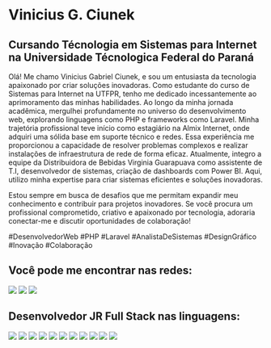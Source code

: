 # Vinicius G. Ciunek
## Cursando Técnologia em Sistemas para Internet  na Universidade Técnologica Federal do Paraná 

Olá! Me chamo Vinicius Gabriel Ciunek, e sou um entusiasta da tecnologia apaixonado por criar soluções inovadoras. Como estudante do curso de Sistemas para Internet na UTFPR, tenho me dedicado incessantemente ao aprimoramento das minhas habilidades. Ao longo da minha jornada acadêmica, mergulhei profundamente no universo do desenvolvimento web, explorando linguagens como PHP e frameworks como Laravel. Minha trajetória profissional teve início como estagiário na Almix Internet, onde adquiri uma sólida base em suporte técnico e redes. Essa experiência me proporcionou a capacidade de resolver problemas complexos e realizar instalações de infraestrutura de rede de forma eficaz. Atualmente, integro a equipe da Distribuidora de Bebidas Virginia Guarapuava como assistente de T.I, desenvolvedor de sistemas, criação de dashboards com Power BI. Aqui, utilizo minha expertise para criar sistemas eficientes e soluções inovadoras.

Estou sempre em busca de desafios que me permitam expandir meu conhecimento e contribuir para projetos inovadores. Se você procura um profissional comprometido, criativo e apaixonado por tecnologia, adoraria conectar-me e discutir oportunidades de colaboração!

#DesenvolvedorWeb #PHP #Laravel #AnalistaDeSistemas #DesignGráfico #Inovação #Colaboração

## Você pode me encontrar nas redes:
<div>
  <a href="https://instagram.com/ciunekk" target="_blank"><img src="https://img.shields.io/badge/Instagram-E4405F?style=for-the-badge&logo=instagram&logoColor=white" target="_blank"></a> 
  <a href="https://www.linkedin.com/in/viniciusciunek/" target="_blank"><img src="https://img.shields.io/badge/linkedin-0A66C2?style=for-the-badge&logo=linkedin&logoColor=white" target="_blank"></a>
  <a href="https://instagram.com/ciunekk" target="_blank"><img src="https://img.shields.io/badge/Instagram-E4405F?style=for-the-badge&logo=instagram&logoColor=white" target="_blank"></a> 
</div>

## Desenvolvedor JR Full Stack nas linguagens:

<img src="https://img.shields.io/badge/PHP-777BB4?style=for-the-badge&logo=php&logoColor=white" /> <img src="https://img.shields.io/badge/MySQL-4479A1?style=for-the-badge&logo=MySQL&logoColor=white" /> 
<img src="https://img.shields.io/badge/LARAVEL-FF2D20?style=for-the-badge&logo=laravel&logoColor=white" /> 
<img src="https://img.shields.io/badge/LIVEWIRE-4E56A6?style=for-the-badge&logo=livewire&logoColor=white" /> 
<img src="https://img.shields.io/badge/Java-ED8B00?style=for-the-badge&logo=java&logoColor=white" /> 
<img src="https://img.shields.io/badge/JavaScript-F7DF1E?style=for-the-badge&logo=javascript&logoColor=black" /> 
<img src="https://img.shields.io/badge/typescript-3178C6?style=for-the-badge&logo=typescript&logoColor=white" /> 
<img src="https://img.shields.io/badge/React-61DAFB?style=for-the-badge&logo=React&logoColor=white" /> 
<img src="https://img.shields.io/badge/TAILWIND%20CSS-06B6D4?style=for-the-badge&logo=tailwindcss&logoColor=white" /> 
<img src="https://img.shields.io/badge/HTML5-E34F26?style=for-the-badge&logo=html5&logoColor=white" />
<img src="https://img.shields.io/badge/CSS3-1572B6?style=for-the-badge&logo=css3&logoColor=white" />



